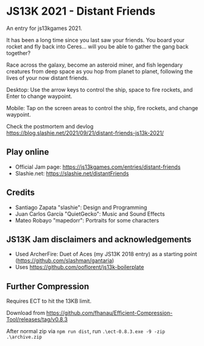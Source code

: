 # JS13K 2021 - Distant Friends

An entry for js13kgames 2021.

It has been a long time since you last saw your friends. You board your rocket and fly back into Ceres... will you be able to gather the gang back together?

Race across the galaxy, become an asteroid miner, and fish legendary creatures from deep space as you hop from planet to planet, following the lives of your now distant friends.

Desktop: Use the arrow keys to control the ship, space to fire rockets, and Enter to change waypoint.

Mobile: Tap on the screen areas to control the ship, fire rockets, and change waypoint.

Check the postmortem and devlog https://blog.slashie.net/2021/09/21/distant-friends-js13k-2021/

## Play online
* Official Jam page: https://js13kgames.com/entries/distant-friends
* Slashie.net: https://slashie.net/distantFriends

## Credits

* Santiago Zapata "slashie": Design and Programming
* Juan Carlos García "QuietGecko": Music and Sound Effects
* Mateo Robayo "mapedorr": Portraits for some characters

## JS13K Jam disclaimers and acknowledgements

* Used ArcherFire: Duet of Aces (my JS13K 2018 entry) as a starting point (https://github.com/slashman/gantaria)
* Uses https://github.com/ooflorent/js13k-boilerplate

## Further Compression

Requires ECT to hit the 13KB limit.

Download from https://github.com/fhanau/Efficient-Compression-Tool/releases/tag/v0.8.3

After normal zip via `npm run dist`, run `.\ect-0.8.3.exe -9 -zip .\archive.zip`